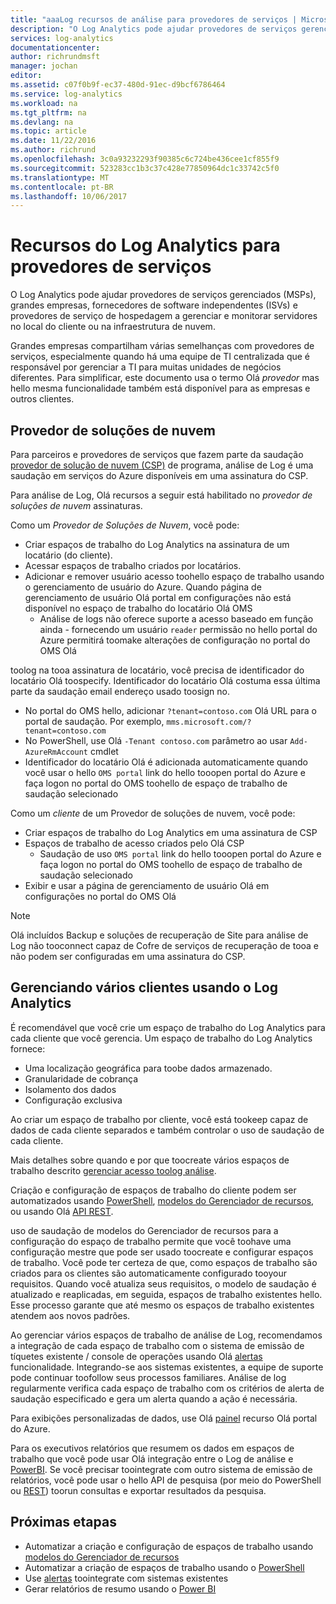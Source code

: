 ```yaml
---
title: "aaaLog recursos de análise para provedores de serviços | Microsoft Docs"
description: "O Log Analytics pode ajudar provedores de serviços gerenciados (MSPs), grandes empresas, fornecedores de software independentes (ISVs) e provedores de serviço de hospedagem a gerenciar e monitorar servidores no local do cliente ou na infraestrutura de nuvem."
services: log-analytics
documentationcenter: 
author: richrundmsft
manager: jochan
editor: 
ms.assetid: c07f0b9f-ec37-480d-91ec-d9bcf6786464
ms.service: log-analytics
ms.workload: na
ms.tgt_pltfrm: na
ms.devlang: na
ms.topic: article
ms.date: 11/22/2016
ms.author: richrund
ms.openlocfilehash: 3c0a93232293f90385c6c724be436cee1cf855f9
ms.sourcegitcommit: 523283cc1b3c37c428e77850964dc1c33742c5f0
ms.translationtype: MT
ms.contentlocale: pt-BR
ms.lasthandoff: 10/06/2017
---
```

# <a name="log-analytics-features-for-service-providers"></a>Recursos do Log Analytics para provedores de serviços
O Log Analytics pode ajudar provedores de serviços gerenciados (MSPs), grandes empresas, fornecedores de software independentes (ISVs) e provedores de serviço de hospedagem a gerenciar e monitorar servidores no local do cliente ou na infraestrutura de nuvem. 

Grandes empresas compartilham várias semelhanças com provedores de serviços, especialmente quando há uma equipe de TI centralizada que é responsável por gerenciar a TI para muitas unidades de negócios diferentes. Para simplificar, este documento usa o termo Olá *provedor* mas hello mesma funcionalidade também está disponível para as empresas e outros clientes.

## <a name="cloud-solution-provider"></a>Provedor de soluções de nuvem
Para parceiros e provedores de serviços que fazem parte da saudação [provedor de solução de nuvem (CSP)](https://partner.microsoft.com/Solutions/cloud-reseller-overview) de programa, análise de Log é uma saudação em serviços do Azure disponíveis em uma assinatura do CSP. 

Para análise de Log, Olá recursos a seguir está habilitado no *provedor de soluções de nuvem* assinaturas.

Como um *Provedor de Soluções de Nuvem*, você pode:

* Criar espaços de trabalho do Log Analytics na assinatura de um locatário (do cliente).
* Acessar espaços de trabalho criados por locatários. 
* Adicionar e remover usuário acesso toohello espaço de trabalho usando o gerenciamento de usuário do Azure. Quando página de gerenciamento de usuário Olá portal em configurações não está disponível no espaço de trabalho do locatário Olá OMS
  * Análise de logs não oferece suporte a acesso baseado em função ainda - fornecendo um usuário `reader` permissão no hello portal do Azure permitirá toomake alterações de configuração no portal do OMS Olá

toolog na tooa assinatura de locatário, você precisa de identificador do locatário Olá toospecify. Identificador do locatário Olá costuma essa última parte da saudação email endereço usado toosign no.

* No portal do OMS hello, adicionar `?tenant=contoso.com` Olá URL para o portal de saudação. Por exemplo, `mms.microsoft.com/?tenant=contoso.com`
* No PowerShell, use Olá `-Tenant contoso.com` parâmetro ao usar `Add-AzureRmAccount` cmdlet
* Identificador do locatário Olá é adicionada automaticamente quando você usar o hello `OMS portal` link do hello tooopen portal do Azure e faça logon no portal do OMS toohello de espaço de trabalho de saudação selecionado

Como um *cliente* de um Provedor de soluções de nuvem, você pode:

* Criar espaços de trabalho do Log Analytics em uma assinatura de CSP
* Espaços de trabalho de acesso criados pelo Olá CSP
  * Saudação de uso `OMS portal` link do hello tooopen portal do Azure e faça logon no portal do OMS toohello de espaço de trabalho de saudação selecionado
* Exibir e usar a página de gerenciamento de usuário Olá em configurações no portal do OMS Olá

> [!NOTE]
> Olá incluídos Backup e soluções de recuperação de Site para análise de Log não tooconnect capaz de Cofre de serviços de recuperação de tooa e não podem ser configuradas em uma assinatura do CSP. 
> 
> 

## <a name="managing-multiple-customers-using-log-analytics"></a>Gerenciando vários clientes usando o Log Analytics
É recomendável que você crie um espaço de trabalho do Log Analytics para cada cliente que você gerencia. Um espaço de trabalho do Log Analytics fornece:

* Uma localização geográfica para toobe dados armazenado. 
* Granularidade de cobrança 
* Isolamento dos dados 
* Configuração exclusiva

Ao criar um espaço de trabalho por cliente, você está tookeep capaz de dados de cada cliente separados e também controlar o uso de saudação de cada cliente.

Mais detalhes sobre quando e por que toocreate vários espaços de trabalho descrito [gerenciar acesso toolog análise](log-analytics-manage-access.md#determine-the-number-of-workspaces-you-need).

Criação e configuração de espaços de trabalho do cliente podem ser automatizados usando [PowerShell](log-analytics-powershell-workspace-configuration.md), [modelos do Gerenciador de recursos](log-analytics-template-workspace-configuration.md), ou usando Olá [API REST](https://www.nuget.org/packages/Microsoft.Azure.Management.OperationalInsights/).

uso de saudação de modelos do Gerenciador de recursos para a configuração do espaço de trabalho permite que você toohave uma configuração mestre que pode ser usado toocreate e configurar espaços de trabalho. Você pode ter certeza de que, como espaços de trabalho são criados para os clientes são automaticamente configurado tooyour requisitos. Quando você atualiza seus requisitos, o modelo de saudação é atualizado e reaplicadas, em seguida, espaços de trabalho existentes hello. Esse processo garante que até mesmo os espaços de trabalho existentes atendem aos novos padrões.    

Ao gerenciar vários espaços de trabalho de análise de Log, recomendamos a integração de cada espaço de trabalho com o sistema de emissão de tíquetes existente / console de operações usando Olá [alertas](log-analytics-alerts.md) funcionalidade. Integrando-se aos sistemas existentes, a equipe de suporte pode continuar toofollow seus processos familiares. Análise de log regularmente verifica cada espaço de trabalho com os critérios de alerta de saudação especificado e gera um alerta quando a ação é necessária.

Para exibições personalizadas de dados, use Olá [painel](../azure-portal/azure-portal-dashboards.md) recurso Olá portal do Azure.  

Para os executivos relatórios que resumem os dados em espaços de trabalho que você pode usar Olá integração entre o Log de análise e [PowerBI](log-analytics-powerbi.md). Se você precisar toointegrate com outro sistema de emissão de relatórios, você pode usar o hello API de pesquisa (por meio do PowerShell ou [REST](log-analytics-log-search-api.md)) toorun consultas e exportar resultados da pesquisa.

## <a name="next-steps"></a>Próximas etapas
* Automatizar a criação e configuração de espaços de trabalho usando [modelos do Gerenciador de recursos](log-analytics-template-workspace-configuration.md)
* Automatizar a criação de espaços de trabalho usando o [PowerShell](log-analytics-powershell-workspace-configuration.md) 
* Use [alertas](log-analytics-alerts.md) toointegrate com sistemas existentes
* Gerar relatórios de resumo usando o [Power BI](log-analytics-powerbi.md)

